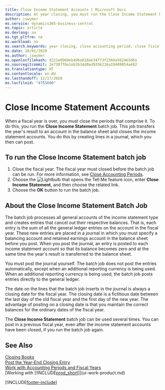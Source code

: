 ```yaml
---
title: Close Income Statement Accounts | Microsoft Docs
description: At year closing, you must run the Close Income Statement batch job to close the accounting periods that make up the fiscal year.
author: jswymer
ms.service: dynamics365-business-central
ms.topic: article
ms.devlang: na
ms.tgt_pltfrm: na
ms.workload: na
ms.search.keywords: year closing, close accounting period, close fiscal year, bank account detailed trial balance
ms.date: 10/01/2020
ms.author: jswymer
ms.openlocfilehash: d221e0960eb49ba018ae34f73f2360a502465d61
ms.sourcegitcommit: 2e7307fbe1eb3b34d0ad9356226a19409054a402
ms.translationtype: HT
ms.contentlocale: en-AU
ms.lasthandoff: 12/17/2020
ms.locfileid: "4755600"
---
```

# <a name="close-income-statement-accounts"></a>Close Income Statement Accounts
When a fiscal year is over, you must close the periods that comprise it. To do this, you run the **Close Income Statement** batch job. This job transfers the year's result to an account in the balance sheet and closes the income statement accounts. You do this by creating lines in a journal, which you then can post.

## <a name="to-run-the-close-income-statement-batch-job"></a>To run the Close Income Statement batch job
1. Close the fiscal year. The fiscal year must closed before the batch job can be run. For more information, see [Close Accounting Periods](year-close-account-periods.md).
2. Choose the ![Lightbulb that opens the Tell Me feature](media/ui-search/search_small.png "Tell me what you want to do") icon, enter **Close Income Statement**, and then choose the related link.
3. Choose the **OK** button to run the batch job.

## <a name="about-the-close-income-statement-batch-job"></a>About the Close Income Statement Batch Job
The batch job processes all general accounts of the income statement type and creates entries that cancel out their respective balances. That is, each entry is the sum of all the general ledger entries on the account in the fiscal year. These new entries are placed in a journal in which you must specify a balancing account and retained earnings account in the balance sheet before you post. When you post the journal, an entry is posted to each income statement account so that its balance becomes zero and at the same time the year's result is transferred to the balance sheet.

You must post the journal yourself. The batch job does not post the entries automatically, except when an additional reporting currency is being used. When an additional reporting currency is being used, the batch job posts entries directly to the general ledger.

The date on the lines that the batch job inserts in the journal is always a closing date for the fiscal year. The closing date is a fictitious date between the last day of the old fiscal year and the first day of the new year. The advantage of posting on a closing date is that you maintain the correct balances for the ordinary dates of the fiscal year.

The **Close Income Statement** batch job can be used several times. You can post in a previous fiscal year, even after the income statement accounts have been closed, if you run the batch job again.

## <a name="see-also"></a>See Also

[Closing Books](year-close-books.md)  
[Post the Year-End Closing Entry](year-how-post-year-end-close-entry.md)  
[Work with Accounting Periods and Fiscal Years](finance-accounting-periods-and-fiscal-years.md)  
[Working with [!INCLUDE[prod_short](includes/prod_short.md)]](ui-work-product.md)


[!INCLUDE[footer-include](includes/footer-banner.md)]
